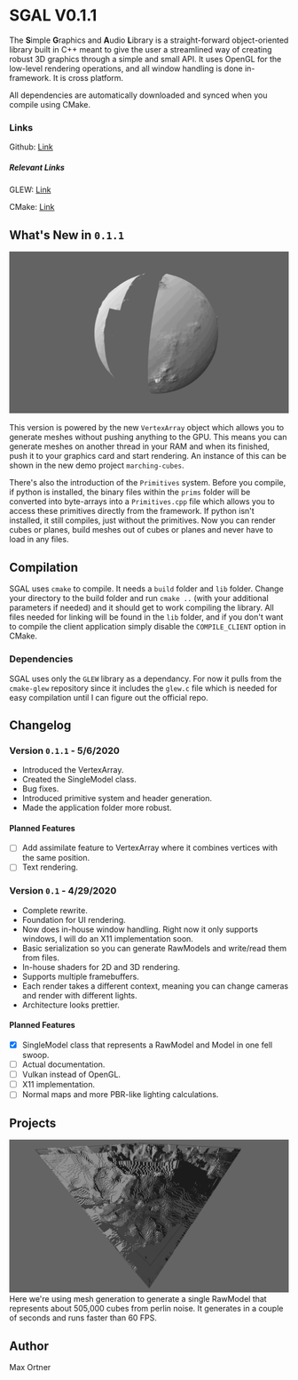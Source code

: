 # SGAL V0.1.1
The **S**imple **G**raphics and **A**udio **L**ibrary is a straight-forward object-oriented library built in C++ meant to give the user a streamlined way of creating robust 3D graphics through a simple and small API. It uses OpenGL for the low-level rendering operations, and all window handling is done in-framework. It is cross platform.

All dependencies are automatically downloaded and synced when you compile using CMake.

### Links
Github: [Link](https://github.com/maxortner01/SGAL/)

##### Relevant Links
GLEW: [Link](https://github.com/nigels-com/glew)

CMake: [Link](https://cmake.org/download/)

## What's New in `0.1.1`
![alt text](images/marching-cubes.gif)

This version is powered by the new `VertexArray` object which allows you to generate meshes without pushing anything to the GPU. This means you can generate meshes on another thread in your RAM and when its finished, push it to your graphics card and start rendering. An instance of this can be shown in the new demo project `marching-cubes`.

There's also the introduction of the `Primitives` system. Before you compile, if python is installed, the binary files within the `prims` folder will be converted into byte-arrays into a `Primitives.cpp` file which allows you to access these primitives directly from the framework. If python isn't installed, it still compiles, just without the primitives. Now you can render cubes or planes, build meshes out of cubes or planes and never have to load in any files.

## Compilation

SGAL uses `cmake` to compile. It needs a `build` folder and `lib` folder. Change your directory to the build folder and run `cmake ..` (with your additional parameters if needed) and it should get to work compiling the library. All files needed for linking will be found in the `lib` folder, and if you don't want to compile the client application simply disable the `COMPILE_CLIENT` option in CMake.

### Dependencies
SGAL uses only the `GLEW` library as a dependancy. For now it pulls from the `cmake-glew` repository since it includes the `glew.c` file which is needed for easy compilation until I can figure out the official repo.

## Changelog

### Version `0.1.1` - 5/6/2020

- Introduced the VertexArray.
- Created the SingleModel class.
- Bug fixes.
- Introduced primitive system and header generation.
- Made the application folder more robust.

#### Planned Features

- [ ] Add assimilate feature to VertexArray where it combines vertices with the same position.
- [ ] Text rendering.

### Version `0.1` - 4/29/2020

- Complete rewrite.
- Foundation for UI rendering.
- Now does in-house window handling. Right now it only supports windows, I will do an X11 implementation soon.
- Basic serialization so you can generate RawModels and write/read them from files.
- In-house shaders for 2D and 3D rendering.
- Supports multiple framebuffers.
- Each render takes a different context, meaning you can change cameras and render with different lights.
- Architecture looks prettier.

#### Planned Features

- [X] SingleModel class that represents a RawModel and Model in one fell swoop.
- [ ] Actual documentation.
- [ ] Vulkan instead of OpenGL.
- [ ] X11 implementation.
- [ ] Normal maps and more PBR-like lighting calculations.

## Projects

![alt text](images/image1.png)
Here we're using mesh generation to generate a single RawModel that represents about 505,000 cubes from perlin noise. It generates in a couple of seconds and runs faster than 60 FPS.

## Author

Max Ortner